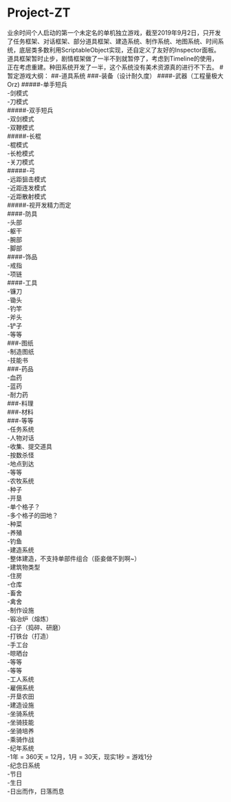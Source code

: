 # Project-ZT
业余时间个人启动的第一个未定名的单机独立游戏，截至2019年9月2日，只开发了任务框架、对话框架、部分道具框架、建造系统、制作系统、地图系统、时间系统，底层类多数利用ScriptableObject实现，还自定义了友好的Inspector面板。道具框架暂时止步，剧情框架做了一半不到就暂停了，考虑到Timeline的使用，正在考虑重建。种田系统开发了一半，这个系统没有美术资源真的进行不下去。
#暂定游戏大纲：
##-道具系统
 ###-装备（设计耐久度）
  ####-武器（工程量极大Orz)
   #####-单手短兵  
    -剑模式  
    -刀模式  
   #####-双手短兵  
    -双剑模式  
    -双鞭模式  
   #####-长棍  
    -棍模式  
    -长枪模式  
    -关刀模式  
   #####-弓  
    -远距狙击模式  
    -近距连发模式  
    -近距散射模式  
   #####-视开发精力而定  
  ####-防具  
   -头部  
   -躯干  
   -腕部  
   -脚部  
  ####-饰品  
   -戒指  
   -项链  
  ####-工具  
   -镰刀  
   -锄头  
   -钓竿  
   -斧头  
   -铲子  
   -等等  
 ###-图纸  
  -制造图纸  
  -技能书  
 ###-药品  
  -血药  
  -蓝药  
  -耐力药  
 ###-料理  
 ###-材料  
 ###-等等  
-任务系统  
 -人物对话  
 -收集、提交道具  
 -按数杀怪  
 -地点到达  
 -等等  
-农牧系统  
 -种子  
 -开垦  
  -单个格子？  
  -多个格子的田地？  
 -种菜  
 -养殖  
 -钓鱼  
-建造系统  
 -整体建造，不支持单部件组合（臣妾做不到啊~）  
 -建筑物类型  
  -住房  
  -仓库  
  -畜舍  
  -禽舍  
  -制作设施  
   -锻冶炉（熔炼）  
   -臼子（捣碎、研磨）  
   -打铁台（打造）  
   -手工台  
   -晾晒台  
   -等等  
  -等等  
 -工人系统  
  -雇佣系统  
  -开垦农田  
  -建造设施  
 -坐骑系统  
  -坐骑技能  
  -坐骑培养  
  -乘骑作战  
 -纪年系统  
  -1年 = 360天 = 12月，1月 = 30天，现实1秒 = 游戏1分  
  -纪念日系统  
   -节日  
   -生日  
  -日出而作，日落而息
